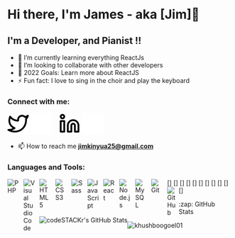 # Hi there, I'm James - aka [Jim]👋 



## I'm a Developer, and Pianist !!

- 🌱 I’m currently learning everything ReactJs 
- 👯 I’m looking to collaborate with other developers
- 🥅 2022 Goals: Learn more about ReactJS 
- ⚡ Fun fact: I love to sing in the choir and play the keyboard

### Connect with me:


[![website](./img/twitter-light.svg)](https://twitter.com/_jimkinyua#gh-light-mode-only)
[![website](./img/twitter-dark.svg)](https://twitter.com/_jimkinyua#gh-dark-mode-only)
&nbsp;&nbsp;
[![website](./img/linkedin-light.svg)](https://linkedin.com/in/james-kinyua-98a324151#gh-light-mode-only)
[![website](./img/linkedin-dark.svg)](https://linkedin.com/in/james-kinyua-98a324151#gh-dark-mode-only)
&nbsp;&nbsp;

- 📫 How to reach me **jimkinyua25@gmail.com**

### Languages and Tools:

[<img align="left" alt="PHP" width="26px" src="https://cdn.jsdelivr.net/gh/devicons/devicon/icons/php/php-original.svg" style="padding-right:10px;" />]
[<img align="left" alt="Visual Studio Code" width="26px" src="https://cdn.jsdelivr.net/gh/devicons/devicon/icons/vscode/vscode-original.svg" style="padding-right:10px;" />]
[<img align="left" alt="HTML5" width="26px" src="https://cdn.jsdelivr.net/gh/devicons/devicon/icons/html5/html5-original.svg" style="padding-right:10px;" />]
[<img align="left" alt="CSS3" width="26px" src="https://cdn.jsdelivr.net/gh/devicons/devicon/icons/css3/css3-original.svg" style="padding-right:10px;" />]
[<img align="left" alt="Sass" width="26px" src="https://cdn.jsdelivr.net/gh/devicons/devicon/icons/sass/sass-original.svg" style="padding-right:10px;" />]
[<img align="left" alt="JavaScript" width="26px" src="https://cdn.jsdelivr.net/gh/devicons/devicon/icons/javascript/javascript-original.svg" style="padding-right:10px;" />]
[<img align="left" alt="React" width="26px" src="https://cdn.jsdelivr.net/gh/devicons/devicon/icons/react/react-original.svg" style="padding-right:10px;" />]
[<img align="left" alt="Node.js" width="26px" src="https://cdn.jsdelivr.net/gh/devicons/devicon/icons/nodejs/nodejs-original.svg" style="padding-right:10px;" />]
[<img align="left" alt="MySQL" width="26px" src="https://cdn.jsdelivr.net/gh/devicons/devicon/icons/mysql/mysql-original.svg" style="padding-right:10px;" />]
[<img align="left" alt="Git" width="26px" src="https://cdn.jsdelivr.net/gh/devicons/devicon/icons/git/git-original.svg" style="padding-right:10px;" />]
[<img align="left" alt="GitHub" width="26px" src="https://user-images.githubusercontent.com/3369400/139447912-e0f43f33-6d9f-45f8-be46-2df5bbc91289.png" style="paddingright:10px;" />]



  <summary>:zap: GitHub Stats</summary>

  <img align="left" alt="codeSTACKr's GitHub Stats" src="https://github-readme-stats.vercel.app/api?username=jimkinyua&show_icons=true&hide_border=false&title_color=ff652f&icon_color=FFE400&bg_color=09131B&text_color=ffffff&border_color=0c1a25" />
  <p><img align="left" src="https://github-readme-stats.vercel.app/api/top-langs?username=jimkinyua&show_icons=true&locale=en&layout=compact" alt="khushboogoel01" /></p>



[twitter]: https://twitter.com/_jimkinyua
[linkedin]: https://linkedin.com/in/james-kinyua-98a324151

